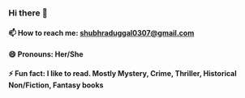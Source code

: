 ### Hi there 👋

#### 📫 How to reach me: shubhraduggal0307@gmail.com
#### 😄 Pronouns: Her/She
####  ⚡ Fun fact: I like to read. Mostly Mystery, Crime, Thriller, Historical Non/Fiction, Fantasy books

<!--
**Shubhra-Duggal/Shubhra-Duggal** is a ✨ _special_ ✨ repository because its `README.md` (this file) appears on your GitHub profile.

Here are some ideas to get you started:

- 🔭 I’m currently working on ...
- 🌱 I’m currently learning Network Security
- 👯 I’m looking to collaborate on ...
- 🤔 I’m looking for help with ...
- 💬 Ask me about ...



-->
